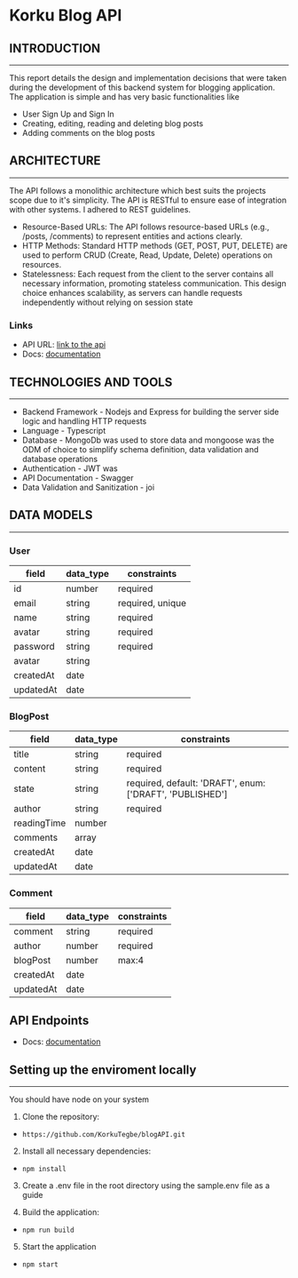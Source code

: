 # Korku Blog API

## INTRODUCTION
---
This report details the design and implementation decisions that were taken during the development of this backend system for blogging application. The application is simple and has very basic functionalities like 
- User Sign Up and Sign In
- Creating, editing, reading and deleting blog posts
- Adding comments on the blog posts

## ARCHITECTURE
---
The API follows a monolithic architecture which best suits the projects scope due to it's simplicity. The API is RESTful to ensure ease of integration with other systems. I adhered to REST guidelines.
- Resource-Based URLs: The API follows resource-based URLs (e.g., /posts, /comments) to represent entities and actions clearly.
- HTTP Methods: Standard HTTP methods (GET, POST, PUT, DELETE) are used to perform CRUD (Create, Read, Update, Delete) operations on resources.
- Statelessness: Each request from the client to the server contains all necessary information, promoting stateless communication. This design choice enhances scalability, as servers can handle requests independently without relying on session state

### Links

- API URL: [link to the api](https://)
- Docs: [documentation](https://)

## TECHNOLOGIES AND TOOLS
---
- Backend Framework - Nodejs and Express for building the server side logic and handling HTTP requests
- Language - Typescript
- Database - MongoDb was used to store data and mongoose was the ODM of choice to simplify schema definition, data validation and database operations
- Authentication - JWT was 
- API Documentation - Swagger
- Data Validation and Sanitization - joi

## DATA MODELS
---
### User
| field  |  data_type | constraints  |
|---|---|---|
|  id |  number |  required |
|  email |  string |  required, unique |
|  name | string  |  required |
|  avatar  |  string |  required  |
|  password     | string  |  required |
|  avatar     | string  |   |
|  createdAt  | date  |   |
|  updatedAt  | date  |   |


### BlogPost
| field  |  data_type | constraints  |
|---|---|---|
|  title |  string |  required |
|  content | string  |  required|
|  state |   string |  required, default: 'DRAFT', enum: ['DRAFT', 'PUBLISHED']  |
|  author |  string | required  |
|  readingTime |  number |   |
|  comments |  array |   |
|  createdAt |  date |   |
|  updatedAt    | date  |   |


### Comment
| field  |  data_type | constraints  |
|---|---|---|
|  comment |  string |  required |
|  author | number  |  required |
|  blogPost  |  number |  max:4  |
|  createdAt |  date |   |
|  updatedAt    | date  |   |

## API Endpoints

- Docs: [documentation](https://)

## Setting up the enviroment locally
---
You should have node on your system
1. Clone the repository:
  - `https://github.com/KorkuTegbe/blogAPI.git`
2. Install all necessary dependencies:
  - `npm install`
3. Create a .env file in the root directory using the sample.env file as a guide 

4. Build the application:
  - `npm run build`

5. Start the application
  - `npm start`
  
